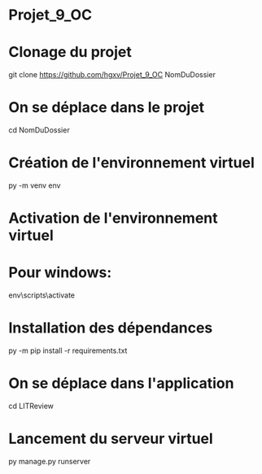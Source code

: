 # Projet_9_OC

# Clonage du projet
git clone https://github.com/hgxv/Projet_9_OC NomDuDossier

# On se déplace dans le projet
cd NomDuDossier

# Création de l'environnement virtuel
py -m venv env

# Activation de l'environnement virtuel
  # Pour windows:
  env\scripts\activate

# Installation des dépendances
py -m pip install -r requirements.txt

# On se déplace dans l'application
cd LITReview

# Lancement du serveur virtuel
py manage.py runserver

